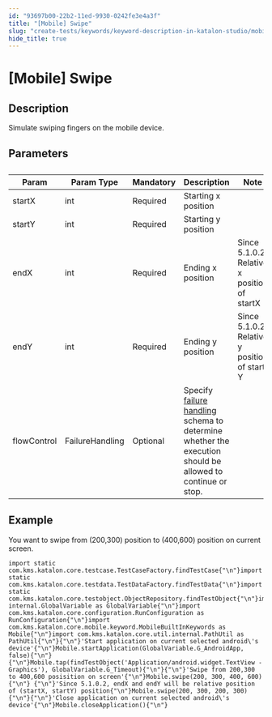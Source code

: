 ```yaml
---
id: "93697b00-22b2-11ed-9930-0242fe3e4a3f"
title: "[Mobile] Swipe"
slug: "create-tests/keywords/keyword-description-in-katalon-studio/mobile-keywords/mobile-swipe"
hide_title: true
---
```


# <a id="id_0" class="anchor_top_offset"/><a id="ariaid-title1" class="anchor_top_offset"/>[Mobile] Swipe


## <a id="id_0__id_1" class="anchor_top_offset"/>Description

              
<p xmlns="http://www.w3.org/1999/xhtml" className="p">Simulate swiping fingers on the mobile device.</p> 
      

## <a id="id_0__id_2" class="anchor_top_offset"/>Parameters

              
<table xmlns="http://www.w3.org/1999/xhtml" className="table anchor_top_offset" id="id_0__e22897fb-981a-42bf-a6e1-3a6bd1ff17d9"><caption /><thead className="thead"><tr className><th className="entry anchor_top_offset" id="id_0__e22897fb-981a-42bf-a6e1-3a6bd1ff17d9__entry__1">Param</th><th className="entry anchor_top_offset" id="id_0__e22897fb-981a-42bf-a6e1-3a6bd1ff17d9__entry__2">Param Type</th><th className="entry anchor_top_offset" id="id_0__e22897fb-981a-42bf-a6e1-3a6bd1ff17d9__entry__3">Mandatory</th><th className="entry anchor_top_offset" id="id_0__e22897fb-981a-42bf-a6e1-3a6bd1ff17d9__entry__4">Description</th><th className="entry anchor_top_offset" id="id_0__e22897fb-981a-42bf-a6e1-3a6bd1ff17d9__entry__5">Note</th></tr></thead><tbody className="tbody"><tr className><td className="entry" headers="id_0__e22897fb-981a-42bf-a6e1-3a6bd1ff17d9__entry__1 id_0__e22897fb-981a-42bf-a6e1-3a6bd1ff17d9__entry__2 id_0__e22897fb-981a-42bf-a6e1-3a6bd1ff17d9__entry__3 id_0__e22897fb-981a-42bf-a6e1-3a6bd1ff17d9__entry__4 id_0__e22897fb-981a-42bf-a6e1-3a6bd1ff17d9__entry__5 ">startX</td><td className="entry" headers="id_0__e22897fb-981a-42bf-a6e1-3a6bd1ff17d9__entry__1 id_0__e22897fb-981a-42bf-a6e1-3a6bd1ff17d9__entry__2 id_0__e22897fb-981a-42bf-a6e1-3a6bd1ff17d9__entry__3 id_0__e22897fb-981a-42bf-a6e1-3a6bd1ff17d9__entry__4 id_0__e22897fb-981a-42bf-a6e1-3a6bd1ff17d9__entry__5 ">int</td><td className="entry" headers="id_0__e22897fb-981a-42bf-a6e1-3a6bd1ff17d9__entry__1 id_0__e22897fb-981a-42bf-a6e1-3a6bd1ff17d9__entry__2 id_0__e22897fb-981a-42bf-a6e1-3a6bd1ff17d9__entry__3 id_0__e22897fb-981a-42bf-a6e1-3a6bd1ff17d9__entry__4 id_0__e22897fb-981a-42bf-a6e1-3a6bd1ff17d9__entry__5 ">Required</td><td className="entry" headers="id_0__e22897fb-981a-42bf-a6e1-3a6bd1ff17d9__entry__1 id_0__e22897fb-981a-42bf-a6e1-3a6bd1ff17d9__entry__2 id_0__e22897fb-981a-42bf-a6e1-3a6bd1ff17d9__entry__3 id_0__e22897fb-981a-42bf-a6e1-3a6bd1ff17d9__entry__4 id_0__e22897fb-981a-42bf-a6e1-3a6bd1ff17d9__entry__5 ">Starting x position</td><td className="entry" headers="id_0__e22897fb-981a-42bf-a6e1-3a6bd1ff17d9__entry__1 id_0__e22897fb-981a-42bf-a6e1-3a6bd1ff17d9__entry__2 id_0__e22897fb-981a-42bf-a6e1-3a6bd1ff17d9__entry__3 id_0__e22897fb-981a-42bf-a6e1-3a6bd1ff17d9__entry__4 id_0__e22897fb-981a-42bf-a6e1-3a6bd1ff17d9__entry__5 " /></tr><tr className><td className="entry" headers="id_0__e22897fb-981a-42bf-a6e1-3a6bd1ff17d9__entry__1 id_0__e22897fb-981a-42bf-a6e1-3a6bd1ff17d9__entry__2 id_0__e22897fb-981a-42bf-a6e1-3a6bd1ff17d9__entry__3 id_0__e22897fb-981a-42bf-a6e1-3a6bd1ff17d9__entry__4 id_0__e22897fb-981a-42bf-a6e1-3a6bd1ff17d9__entry__5 ">startY</td><td className="entry" headers="id_0__e22897fb-981a-42bf-a6e1-3a6bd1ff17d9__entry__1 id_0__e22897fb-981a-42bf-a6e1-3a6bd1ff17d9__entry__2 id_0__e22897fb-981a-42bf-a6e1-3a6bd1ff17d9__entry__3 id_0__e22897fb-981a-42bf-a6e1-3a6bd1ff17d9__entry__4 id_0__e22897fb-981a-42bf-a6e1-3a6bd1ff17d9__entry__5 ">int</td><td className="entry" headers="id_0__e22897fb-981a-42bf-a6e1-3a6bd1ff17d9__entry__1 id_0__e22897fb-981a-42bf-a6e1-3a6bd1ff17d9__entry__2 id_0__e22897fb-981a-42bf-a6e1-3a6bd1ff17d9__entry__3 id_0__e22897fb-981a-42bf-a6e1-3a6bd1ff17d9__entry__4 id_0__e22897fb-981a-42bf-a6e1-3a6bd1ff17d9__entry__5 ">Required</td><td className="entry" headers="id_0__e22897fb-981a-42bf-a6e1-3a6bd1ff17d9__entry__1 id_0__e22897fb-981a-42bf-a6e1-3a6bd1ff17d9__entry__2 id_0__e22897fb-981a-42bf-a6e1-3a6bd1ff17d9__entry__3 id_0__e22897fb-981a-42bf-a6e1-3a6bd1ff17d9__entry__4 id_0__e22897fb-981a-42bf-a6e1-3a6bd1ff17d9__entry__5 ">Starting y position</td><td className="entry" headers="id_0__e22897fb-981a-42bf-a6e1-3a6bd1ff17d9__entry__1 id_0__e22897fb-981a-42bf-a6e1-3a6bd1ff17d9__entry__2 id_0__e22897fb-981a-42bf-a6e1-3a6bd1ff17d9__entry__3 id_0__e22897fb-981a-42bf-a6e1-3a6bd1ff17d9__entry__4 id_0__e22897fb-981a-42bf-a6e1-3a6bd1ff17d9__entry__5 " /></tr><tr className><td className="entry" headers="id_0__e22897fb-981a-42bf-a6e1-3a6bd1ff17d9__entry__1 id_0__e22897fb-981a-42bf-a6e1-3a6bd1ff17d9__entry__2 id_0__e22897fb-981a-42bf-a6e1-3a6bd1ff17d9__entry__3 id_0__e22897fb-981a-42bf-a6e1-3a6bd1ff17d9__entry__4 id_0__e22897fb-981a-42bf-a6e1-3a6bd1ff17d9__entry__5 ">endX</td><td className="entry" headers="id_0__e22897fb-981a-42bf-a6e1-3a6bd1ff17d9__entry__1 id_0__e22897fb-981a-42bf-a6e1-3a6bd1ff17d9__entry__2 id_0__e22897fb-981a-42bf-a6e1-3a6bd1ff17d9__entry__3 id_0__e22897fb-981a-42bf-a6e1-3a6bd1ff17d9__entry__4 id_0__e22897fb-981a-42bf-a6e1-3a6bd1ff17d9__entry__5 ">int</td><td className="entry" headers="id_0__e22897fb-981a-42bf-a6e1-3a6bd1ff17d9__entry__1 id_0__e22897fb-981a-42bf-a6e1-3a6bd1ff17d9__entry__2 id_0__e22897fb-981a-42bf-a6e1-3a6bd1ff17d9__entry__3 id_0__e22897fb-981a-42bf-a6e1-3a6bd1ff17d9__entry__4 id_0__e22897fb-981a-42bf-a6e1-3a6bd1ff17d9__entry__5 ">Required</td><td className="entry" headers="id_0__e22897fb-981a-42bf-a6e1-3a6bd1ff17d9__entry__1 id_0__e22897fb-981a-42bf-a6e1-3a6bd1ff17d9__entry__2 id_0__e22897fb-981a-42bf-a6e1-3a6bd1ff17d9__entry__3 id_0__e22897fb-981a-42bf-a6e1-3a6bd1ff17d9__entry__4 id_0__e22897fb-981a-42bf-a6e1-3a6bd1ff17d9__entry__5 ">Ending x position</td><td className="entry" headers="id_0__e22897fb-981a-42bf-a6e1-3a6bd1ff17d9__entry__1 id_0__e22897fb-981a-42bf-a6e1-3a6bd1ff17d9__entry__2 id_0__e22897fb-981a-42bf-a6e1-3a6bd1ff17d9__entry__3 id_0__e22897fb-981a-42bf-a6e1-3a6bd1ff17d9__entry__4 id_0__e22897fb-981a-42bf-a6e1-3a6bd1ff17d9__entry__5 ">Since 5.1.0.2:         Relative x position of startX</td></tr><tr className><td className="entry" headers="id_0__e22897fb-981a-42bf-a6e1-3a6bd1ff17d9__entry__1 id_0__e22897fb-981a-42bf-a6e1-3a6bd1ff17d9__entry__2 id_0__e22897fb-981a-42bf-a6e1-3a6bd1ff17d9__entry__3 id_0__e22897fb-981a-42bf-a6e1-3a6bd1ff17d9__entry__4 id_0__e22897fb-981a-42bf-a6e1-3a6bd1ff17d9__entry__5 ">endY</td><td className="entry" headers="id_0__e22897fb-981a-42bf-a6e1-3a6bd1ff17d9__entry__1 id_0__e22897fb-981a-42bf-a6e1-3a6bd1ff17d9__entry__2 id_0__e22897fb-981a-42bf-a6e1-3a6bd1ff17d9__entry__3 id_0__e22897fb-981a-42bf-a6e1-3a6bd1ff17d9__entry__4 id_0__e22897fb-981a-42bf-a6e1-3a6bd1ff17d9__entry__5 ">int</td><td className="entry" headers="id_0__e22897fb-981a-42bf-a6e1-3a6bd1ff17d9__entry__1 id_0__e22897fb-981a-42bf-a6e1-3a6bd1ff17d9__entry__2 id_0__e22897fb-981a-42bf-a6e1-3a6bd1ff17d9__entry__3 id_0__e22897fb-981a-42bf-a6e1-3a6bd1ff17d9__entry__4 id_0__e22897fb-981a-42bf-a6e1-3a6bd1ff17d9__entry__5 ">Required</td><td className="entry" headers="id_0__e22897fb-981a-42bf-a6e1-3a6bd1ff17d9__entry__1 id_0__e22897fb-981a-42bf-a6e1-3a6bd1ff17d9__entry__2 id_0__e22897fb-981a-42bf-a6e1-3a6bd1ff17d9__entry__3 id_0__e22897fb-981a-42bf-a6e1-3a6bd1ff17d9__entry__4 id_0__e22897fb-981a-42bf-a6e1-3a6bd1ff17d9__entry__5 ">Ending y position</td><td className="entry" headers="id_0__e22897fb-981a-42bf-a6e1-3a6bd1ff17d9__entry__1 id_0__e22897fb-981a-42bf-a6e1-3a6bd1ff17d9__entry__2 id_0__e22897fb-981a-42bf-a6e1-3a6bd1ff17d9__entry__3 id_0__e22897fb-981a-42bf-a6e1-3a6bd1ff17d9__entry__4 id_0__e22897fb-981a-42bf-a6e1-3a6bd1ff17d9__entry__5 ">Since 5.1.0.2         Relative y position of start Y</td></tr><tr className><td className="entry" headers="id_0__e22897fb-981a-42bf-a6e1-3a6bd1ff17d9__entry__1 id_0__e22897fb-981a-42bf-a6e1-3a6bd1ff17d9__entry__2 id_0__e22897fb-981a-42bf-a6e1-3a6bd1ff17d9__entry__3 id_0__e22897fb-981a-42bf-a6e1-3a6bd1ff17d9__entry__4 id_0__e22897fb-981a-42bf-a6e1-3a6bd1ff17d9__entry__5 ">flowControl</td><td className="entry" headers="id_0__e22897fb-981a-42bf-a6e1-3a6bd1ff17d9__entry__1 id_0__e22897fb-981a-42bf-a6e1-3a6bd1ff17d9__entry__2 id_0__e22897fb-981a-42bf-a6e1-3a6bd1ff17d9__entry__3 id_0__e22897fb-981a-42bf-a6e1-3a6bd1ff17d9__entry__4 id_0__e22897fb-981a-42bf-a6e1-3a6bd1ff17d9__entry__5 ">FailureHandling</td><td className="entry" headers="id_0__e22897fb-981a-42bf-a6e1-3a6bd1ff17d9__entry__1 id_0__e22897fb-981a-42bf-a6e1-3a6bd1ff17d9__entry__2 id_0__e22897fb-981a-42bf-a6e1-3a6bd1ff17d9__entry__3 id_0__e22897fb-981a-42bf-a6e1-3a6bd1ff17d9__entry__4 id_0__e22897fb-981a-42bf-a6e1-3a6bd1ff17d9__entry__5 ">Optional</td><td className="entry" headers="id_0__e22897fb-981a-42bf-a6e1-3a6bd1ff17d9__entry__1 id_0__e22897fb-981a-42bf-a6e1-3a6bd1ff17d9__entry__2 id_0__e22897fb-981a-42bf-a6e1-3a6bd1ff17d9__entry__3 id_0__e22897fb-981a-42bf-a6e1-3a6bd1ff17d9__entry__4 id_0__e22897fb-981a-42bf-a6e1-3a6bd1ff17d9__entry__5 ">Specify <a className="xref" href="/docs/maintain/configure-failure-handling-settings-in-katalon-studio">failure handling</a> schema to determine whether the         execution should be allowed to continue or stop.</td><td className="entry" headers="id_0__e22897fb-981a-42bf-a6e1-3a6bd1ff17d9__entry__1 id_0__e22897fb-981a-42bf-a6e1-3a6bd1ff17d9__entry__2 id_0__e22897fb-981a-42bf-a6e1-3a6bd1ff17d9__entry__3 id_0__e22897fb-981a-42bf-a6e1-3a6bd1ff17d9__entry__4 id_0__e22897fb-981a-42bf-a6e1-3a6bd1ff17d9__entry__5 " /></tr></tbody></table> 
      

## <a id="id_0__id_3" class="anchor_top_offset"/>Example 

              
<p xmlns="http://www.w3.org/1999/xhtml" className="p">You want to swipe from (200,300) position to (400,600)   position on current screen.</p> 
              
<pre xmlns="http://www.w3.org/1999/xhtml" className="pre codeblock"><code>import static com.kms.katalon.core.testcase.TestCaseFactory.findTestCase{"\n"}import static com.kms.katalon.core.testdata.TestDataFactory.findTestData{"\n"}import static com.kms.katalon.core.testobject.ObjectRepository.findTestObject{"\n"}import internal.GlobalVariable as GlobalVariable{"\n"}import com.kms.katalon.core.configuration.RunConfiguration as RunConfiguration{"\n"}import com.kms.katalon.core.mobile.keyword.MobileBuiltInKeywords as Mobile{"\n"}import com.kms.katalon.core.util.internal.PathUtil as PathUtil{"\n"}{"\n"}'Start application on current selected android\'s device'{"\n"}Mobile.startApplication(GlobalVariable.G_AndroidApp, false){"\n"}{"\n"}Mobile.tap(findTestObject('Application/android.widget.TextView - Graphics'), GlobalVariable.G_Timeout){"\n"}{"\n"}'Swipe from 200,300 to 400,600 posisition on screen'{"\n"}Mobile.swipe(200, 300, 400, 600){"\n"} {"\n"}'Since 5.1.0.2, endX and endY will be relative position of (startX, startY) position{"\n"}Mobile.swipe(200, 300, 200, 300){"\n"}{"\n"}'Close application on current selected android\'s device'{"\n"}Mobile.closeApplication(){"\n"}</code></pre> 
            
